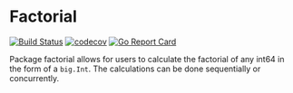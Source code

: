 # Factorial
[![Build Status](https://travis-ci.org/bhansconnect/factorial.svg?branch=master)](https://travis-ci.org/bhansconnect/factorial)
[![codecov](https://codecov.io/gh/bhansconnect/factorial/branch/master/graph/badge.svg)](https://codecov.io/gh/bhansconnect/factorial)
[![Go Report Card](https://goreportcard.com/badge/github.com/bhansconnect/factorial)](https://goreportcard.com/report/github.com/bhansconnect/factorial)

Package factorial allows for users to calculate the factorial of any int64 in the form of a `big.Int`. The calculations can be done sequentially or concurrently.

